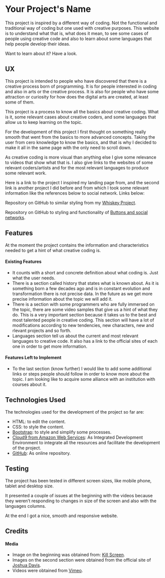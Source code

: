 # Your Project's Name

This project is inspired by a different way of coding. Not the functional and traditional way of coding but one used with creative purposes. This website is to understand what that is, what does it mean, to see some cases of people using creative code and also to learn about some languages that help people develop their ideas. 

Want to learn about it? Have a look. 


## UX
This project is intended to people who have discovered that there is a creative process born of programming. It is for people interested in coding and also in arts or the creative process. It is also for people who have some attraction or curiosity for how does the digital arts are created, at least some of them.

This project is a process to know all the basics about creative coding. What is it, some relevant cases about creative coders, and some languages that allow us to keep learning on the topic. 

For the development of this project I first thought on something really smooth that went from the basics to more advanced concepts. Taking the user from cero knowledge to know the basics, and that is why I decided to make it all in the same page with the only need to scroll down. 

As creative coding is more visual than anything else I give some relevance to videos that show what that is. I also give links to the websites of some relevant coders/artists and for the most relevant languages to produce some relevant work. 

Here is a link to the project I inspired my landing page from, and the second link is another project I did before and from which I took some relevant information like the references below to social network. Links below:

Repository on GitHub to similar styling from my [Whiskey Project](https://github.com/nitr-am/whiskey-project).

Repository on GitHub to styling and functionality of [Buttons and social networks](https://github.com/nitr-am/mini-project-bootstrap4).

## Features
At the moment the project contains the information and characteristics needed to get a hint of what creative coding is. 

#### Existing Features
- It counts with a short and concrete definition about what coding is. Just what the user needs.
- There is a section called history that states what is known about. As it is something born a few decades ago and is in constant evolution and transformation there is not precise data. In the future as we get more precise information about the topic we will add it.
- There is a section with some programmers who are fully immersed on the topic, there are some video samples that give us a hint of what they do. This is a very important section because it takes us to the best and most talented people in creative coding. This section will have a lot of modifications according to new tendencies, new characters, new and rlevant projects and so forth. 
- Languages section tell us about the current and most relevant languages to creative code. It also has a link to the official sites of each one in order to get more information. 

#### Features Left to Implement
- To the last section (know further) I would like to add some additional links or steps people should follow in order to know more about the topic. I am looking like to acquire some alliance with an institution with courses about it.


## Technologies Used
The technologies used for the development of the project so far are: 
- HTML: to edit the content.
- CSS: to style the content.
- [Bootstrap](https://getbootstrap.com/): to style and simplify some processes.
- [Cloud9 from Amazon Web Services](https://aws.amazon.com/es/education/awseducate/): As Integrated Development Environment to integrate all the resources and facilitate the development of the project.
- [GitHub](https://github.com/): As online repository. 

## Testing
The project has been tested in different screen sizes, like mobile phone, tablet and desktop size.

It presented a couple of issues at the beginning with the videos because they weren’t responding to changes in size of the screen and also with the languages columns. 

At the end I got a nice, smooth and responsive website.

## Credits

#### Media
- Image on the beginning was obtained from: [Kill Screen](https://killscreen.com/articles/celebrate-international-month-creative-coding/).
- Images on the second section were obtained from the official site of [Joshua Davis](https://joshuadavis.com/).
- Videos were obtained from [Vimeo](https://vimeo.com/).